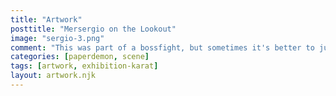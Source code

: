 ```yaml
---
title: "Artwork"
posttitle: "Mersergio on the Lookout"
image: "sergio-3.png"
comment: "This was part of a bossfight, but sometimes it's better to just have a look around!"
categories: [paperdemon, scene]
tags: [artwork, exhibition-karat]
layout: artwork.njk
---
```

